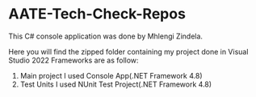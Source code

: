 # AATE-Tech-Check-Repos
This C# console application  was done by Mhlengi Zindela.

Here you will find the zipped folder containing my project done in Visual Studio 2022
Frameworks are as follow:
 1. Main project I used Console App(.NET Framework 4.8)
 2. Test Units I used NUnit Test Project(.NET Framework 4.8)
